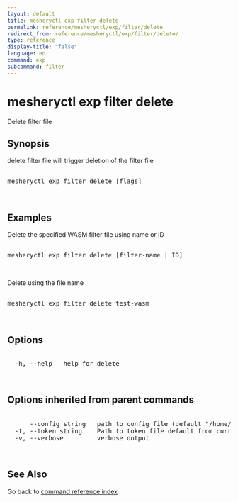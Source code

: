 ```yaml
---
layout: default
title: mesheryctl-exp-filter-delete
permalink: reference/mesheryctl/exp/filter/delete
redirect_from: reference/mesheryctl/exp/filter/delete/
type: reference
display-title: "false"
language: en
command: exp
subcommand: filter
---
```


# mesheryctl exp filter delete

Delete filter file

## Synopsis

delete filter file will trigger deletion of the filter file

<pre class='codeblock-pre'>
<div class='codeblock'>
mesheryctl exp filter delete [flags]

</div>
</pre> 

## Examples

Delete the specified WASM filter file using name or ID
<pre class='codeblock-pre'>
<div class='codeblock'>
mesheryctl exp filter delete [filter-name | ID]

</div>
</pre> 

Delete using the file name
<pre class='codeblock-pre'>
<div class='codeblock'>
mesheryctl exp filter delete test-wasm

</div>
</pre> 

## Options

<pre class='codeblock-pre'>
<div class='codeblock'>
  -h, --help   help for delete

</div>
</pre>

## Options inherited from parent commands

<pre class='codeblock-pre'>
<div class='codeblock'>
      --config string   path to config file (default "/home/admin-pc/.meshery/config.yaml")
  -t, --token string    Path to token file default from current context
  -v, --verbose         verbose output

</div>
</pre>

## See Also

Go back to [command reference index](/reference/mesheryctl/) 

